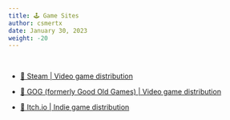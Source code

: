 ```yaml
---
title: 🕹️ Game Sites
author: csmertx
date: January 30, 2023
weight: -20
---
```


<br />

- [🔗 Steam | Video game distribution](https://store.steampowered.com)

- [🔗 GOG (formerly Good Old Games) | Video game distribution](https://gog.com)

- [🔗 Itch.io | Indie game distribution](https://itch.io)
